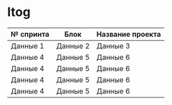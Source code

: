# Itog
| № cпринта | Блок | Название проекта |
|-------------|-------------|-------------|
| Данные 1    | Данные 2    | Данные 3    |
| Данные 4    | Данные 5    | Данные 6    |
| Данные 4    | Данные 5    | Данные 6    |
| Данные 4    | Данные 5    | Данные 6    |
| Данные 4    | Данные 5    | Данные 6    |
